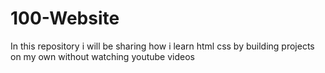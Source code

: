 # 100-Website
In this repository i will be sharing how i learn html css by building projects on my own without watching youtube videos
